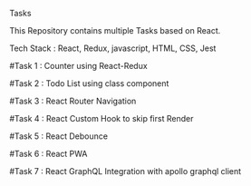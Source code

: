 Tasks

This Repository contains multiple Tasks based on React.

Tech Stack : React, Redux, javascript, HTML, CSS, Jest

#Task 1 : Counter using React-Redux

#Task 2 : Todo List using class component

#Task 3 : React Router Navigation

#Task 4 : React Custom Hook to skip first Render

#Task 5 : React Debounce

#Task 6 : React PWA

#Task 7 : React GraphQL Integration with apollo graphql client
